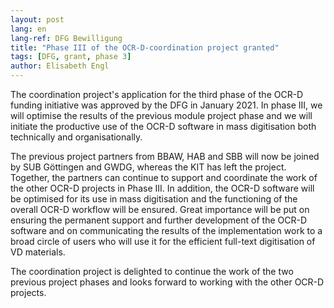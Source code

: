 ```yaml
---
layout: post
lang: en
lang-ref: DFG Bewilligung
title: "Phase III of the OCR-D-coordination project granted"
tags: [DFG, grant, phase 3]
author: Elisabeth Engl
---
```


The coordination project's application for the third phase of the OCR-D funding initiative was approved by the DFG in January 2021.
In phase III, we will optimise the results of the previous module project phase and we will initiate the productive use of the
OCR-D software in mass digitisation both technically and organisationally.


The previous project partners from BBAW, HAB and SBB will now be joined by SUB Göttingen and GWDG, whereas the KIT has left the project. 
Together, the partners can continue to support and coordinate the work of the other OCR-D projects in Phase III.
In addition, the OCR-D software will be optimised for its use in mass digitisation and the functioning of the
overall OCR-D workflow will be ensured. Great importance will be put on ensuring the permanent support and
further development of the OCR-D software and on communicating the results of the implementation work to a
broad circle of users who will use it for the efficient full-text digitisation of VD materials.

The coordination project is delighted to continue the work of the two previous project
phases and looks forward to working with the other OCR-D projects.